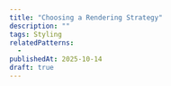 ```yaml
---
title: "Choosing a Rendering Strategy"
description: ""
tags: Styling
relatedPatterns:
  - 
publishedAt: 2025-10-14
draft: true
---
```

